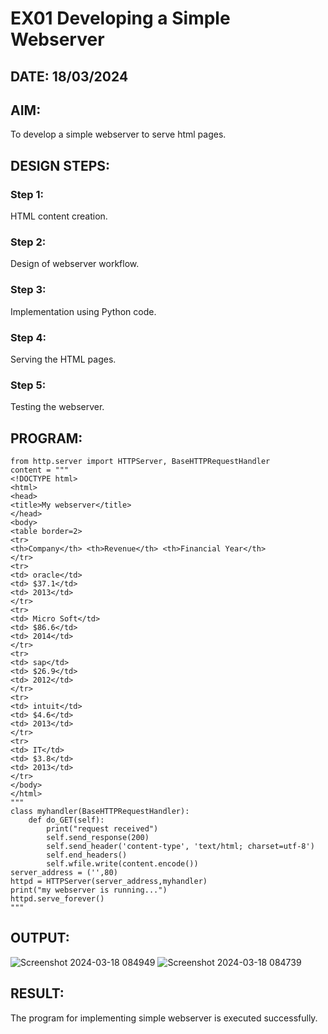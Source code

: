 # EX01 Developing a Simple Webserver
## DATE: 18/03/2024 

## AIM:
To develop a simple webserver to serve html pages.

## DESIGN STEPS:
### Step 1: 
HTML content creation.

### Step 2:
Design of webserver workflow.

### Step 3:
Implementation using Python code.

### Step 4:
Serving the HTML pages.

### Step 5:
Testing the webserver.

## PROGRAM:
```
from http.server import HTTPServer, BaseHTTPRequestHandler
content = """
<!DOCTYPE html>
<html>
<head>
<title>My webserver</title>
</head>
<body>
<table border=2>
<tr>
<th>Company</th> <th>Revenue</th> <th>Financial Year</th>
</tr>
<tr>
<td> oracle</td>
<td> $37.1</td>
<td> 2013</td>
</tr>
<tr>
<td> Micro Soft</td>
<td> $86.6</td>
<td> 2014</td>
</tr>
<tr>
<td> sap</td>
<td> $26.9</td>
<td> 2012</td>
</tr>
<tr>
<td> intuit</td>
<td> $4.6</td>
<td> 2013</td>
</tr>
<tr>
<td> IT</td>
<td> $3.8</td>
<td> 2013</td>
</tr>
</body>
</html>
"""
class myhandler(BaseHTTPRequestHandler):
    def do_GET(self):
        print("request received")
        self.send_response(200)
        self.send_header('content-type', 'text/html; charset=utf-8')
        self.end_headers()
        self.wfile.write(content.encode())
server_address = ('',80)
httpd = HTTPServer(server_address,myhandler)
print("my webserver is running...")
httpd.serve_forever()
"""

```
## OUTPUT:
![Screenshot 2024-03-18 084949](https://github.com/hamza9559/simplewebserver/assets/154586530/1c500a30-55f6-4242-b8c3-defc201582bc)
![Screenshot 2024-03-18 084739](https://github.com/hamza9559/simplewebserver/assets/154586530/5df815ab-42e8-49d7-87fa-da68a5260c54)




## RESULT:
The program for implementing simple webserver is executed successfully.
